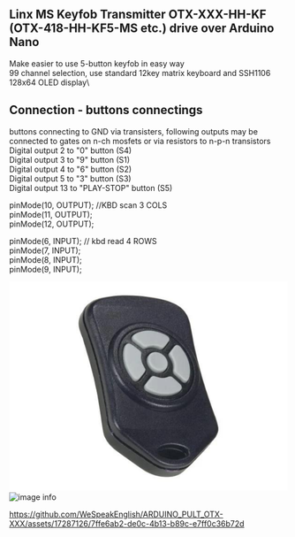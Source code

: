 ## Linx MS Keyfob Transmitter OTX-XXX-HH-KF (OTX-418-HH-KF5-MS etc.) drive over Arduino Nano
Make easier to use 5-button keyfob in easy way\
99 channel selection, use standard 12key matrix keyboard and SSH1106 128x64 OLED display\
## Connection - buttons connectings
buttons connecting to GND via transisters, following outputs may be connected to gates on n-ch mosfets or via resistors to n-p-n transistors\
Digital output 2 to  	"0" button (S4)\
Digital output 3 to 	"9" button (S1)\
Digital output 4 to  	"6" button (S2)\
Digital output 5 to  	"3" button (S3)\
Digital output 13 to  "PLAY-STOP" button (S5)

  pinMode(10, OUTPUT);  //KBD scan 3 COLS\
  pinMode(11, OUTPUT);\
  pinMode(12, OUTPUT);

  pinMode(6, INPUT);  // kbd read 4 ROWS\
  pinMode(7, INPUT);  \
  pinMode(8, INPUT);  \
  pinMode(9, INPUT);  
  
 ![image info](images/OTX-HH-KF5-MS.jpg)
 ![image info](images/box_opened.jpg) 
 

https://github.com/WeSpeakEnglish/ARDUINO_PULT_OTX-XXX/assets/17287126/7ffe6ab2-de0c-4b13-b89c-e7ff0c36b72d

